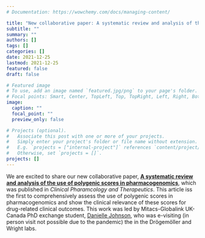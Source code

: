 ```yaml
---
# Documentation: https://wowchemy.com/docs/managing-content/

title: "New collaborative paper: A systematic review and analysis of the use of polygenic scores in pharmacogenomics"
subtitle: ""
summary: ""
authors: []
tags: []
categories: []
date: 2021-12-25
lastmod: 2021-12-25
featured: false
draft: false

# Featured image
# To use, add an image named `featured.jpg/png` to your page's folder.
# Focal points: Smart, Center, TopLeft, Top, TopRight, Left, Right, BottomLeft, Bottom, BottomRight.
image:
  caption: ""
  focal_point: ""
  preview_only: false

# Projects (optional).
#   Associate this post with one or more of your projects.
#   Simply enter your project's folder or file name without extension.
#   E.g. `projects = ["internal-project"]` references `content/project/deep-learning/index.md`.
#   Otherwise, set `projects = []`.
projects: []
---
```


We are excited to share our new collaborative paper, [**A systematic review and analysis of the use of polygenic scores in pharmacogenomics**](https://ascpt.onlinelibrary.wiley.com/doi/full/10.1002/cpt.2520), which was published in *Clinical Pharamcology and Therapeutics*. This article iss the first to comprehensively assess the use of polygenic scores in pharmacogenomics and show the clinical relevance of these scores for drug-related clinical outcomes. This work was led by  Mitacs-Globalink UK-Canada PhD exchange student,
[Danielle Johnson](/author/danielle-johnson/), who was e-visiting (in person visit not possible due to the pandemic) the  in the Drögemöller and Wright labs. 
